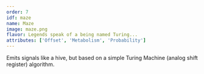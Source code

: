 ```yaml
---
order: 7
idf: maze
name: Maze
image: maze.png
flavor: Legends speak of a being named Turing...
attributes: ['Offset', 'Metabolism', 'Probability']
---
```

Emits signals like a hive, but based on a simple Turing Machine (analog shift register) algorithm.